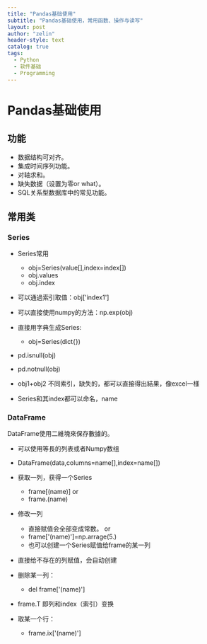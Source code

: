 ```yaml
---
title: "Pandas基础使用"
subtitle: "Pandas基础使用，常用函数、操作与读写"
layout: post
author: "zelin"
header-style: text
catalog: true
tags:
  - Python
  - 软件基础
  - Programming
---
```


# Pandas基础使用

## 功能

* 数据结构可对齐。
* 集成时间序列功能。
* 对轴求和。
* 缺失数据（设置为零or what）。 
* SQL关系型数据库中的常见功能。

## 常用类

### Series 

* Series常用

  * obj=Series(value[],index=index[])
  * obj.values
  * obj.index

* 可以通過索引取值：obj['index1']
  
* 可以直接使用numpy的方法：np.exp(obj)

* 直接用字典生成Series:
  * obj=Series(dict{})

* pd.isnull(obj)
* pd.notnull(obj)

* obj1+obj2 不同索引，缺失的，都可以直接得出結果，像excel一樣

* Series和其index都可以命名，name

### DataFrame

DataFrame使用二維塊來保存數據的。

* 可以使用等長的列表或者Numpy数组

* DataFrame(data,columns=name[],index=name[])

* 获取一列，获得一个Series
  * frame[(name)] or
  * frame.(name)

* 修改一列
  * 直接赋值会全部变成常数。 or
  * frame['(name)']=np.arrage(5.)
  * 也可以创建一个Series赋值给frame的某一列

* 直接给不存在的列赋值，会自动创建

* 删除某一列：
  * del frame['(name)']

* frame.T 即列和index（索引）变换

* 取某一个行：
  * frame.ix['(name)']
